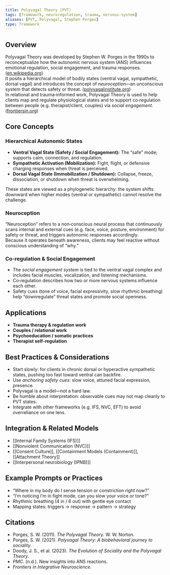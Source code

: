 ```yaml
---
title: Polyvagal Theory (PVT)
tags: [framework, neuroregulation, trauma, nervous‑system]
aliases: [PVT, Polyvagal, Stephen Porges]
type: framework
---
```


<!-- @format -->

## Overview

Polyvagal Theory was developed by Stephen W. Porges in the 1990s to reconceptualize how the autonomic nervous system (ANS) influences emotional regulation, social engagement, and trauma responses. ([en.wikipedia.org](https://en.wikipedia.org/wiki/Polyvagal_theory?utm_source=chatgpt.com))  
It posits a hierarchical model of bodily states (ventral vagal, sympathetic, dorsal vagal) and introduces the concept of _neuroception_—an unconscious system that detects safety or threat. ([polyvagalinstitute.org](https://www.polyvagalinstitute.org/whatispolyvagaltheory?utm_source=chatgpt.com))  
In relational and trauma‑informed work, Polyvagal Theory is used to help clients map and regulate physiological states and to support co‑regulation between people (e.g. therapist/client, couples) via _social engagement_. ([frontiersin.org](https://www.frontiersin.org/journals/integrative-neuroscience/articles/10.3389/fnint.2022.871227/full?utm_source=chatgpt.com))

## Core Concepts

### Hierarchical Autonomic States

- **Ventral Vagal State (Safety / Social Engagement):** The “safe” mode; supports calm, connection, and regulation.
- **Sympathetic Activation (Mobilization):** Fight, flight, or defensive charging responses when threat is perceived.
- **Dorsal Vagal State (Immobilization / Shutdown):** Collapse, freeze, dissociation, or shutdown when threat is overwhelming.

These states are viewed as a phylogenetic hierarchy: the system shifts downward when higher modes (ventral or sympathetic) cannot resolve the challenge.

### Neuroception

“Neuroception” refers to a non‑conscious neural process that continuously scans internal and external cues (e.g. face, voice, posture, environment) for safety or threat, and triggers autonomic responses accordingly.  
Because it operates beneath awareness, clients may feel reactive without conscious understanding of “why.”

### Co‑regulation & Social Engagement

- The _social engagement system_ is tied to the ventral vagal complex and includes facial muscles, vocalization, and listening mechanisms.
- Co‑regulation describes how two or more nervous systems influence each other.
- Safety cues (tone of voice, facial expressivity, slow rhythmic breathing) help “downregulate” threat states and promote social openness.

## Applications

- **Trauma therapy & regulation work**
- **Couples / relational work**
- **Psychoeducation / somatic practices**
- **Therapist self‑regulation**

## Best Practices & Considerations

- Start slowly: for clients in chronic dorsal or hyperactive sympathetic states, pushing too fast toward ventral can backfire.
- Use _anchoring safety cues_: slow voice, attuned facial expression, presence.
- Polyvagal is a model—not a hard law.
- Be humble about interpretation: observable cues may not map cleanly to PVT states.
- Integrate with other frameworks (e.g. IFS, NVC, EFT) to avoid overreliance on one lens.

## Integration & Related Models

- [[Internal Family Systems (IFS)]]
- [[Nonviolent Communication (NVC)]]
- [[Consent Culture]], [[Containment Models (Containment)]], [[Attachment Theory]]
- [[Interpersonal neurobiology (IPNB)]]

## Example Prompts or Practices

- “Where in my body do I sense tension or constriction right now?”
- “I’m noticing I’m in fight mode, can you slow your voice or tone?”
- Rhythmic breathing (4 in / 6 out) with gentle eye contact
- Mapping states: triggers → response → pattern → strategy

## Citations

- Porges, S. W. (2011). _The Polyvagal Theory_. W. W. Norton.
- Porges, S. W. (2021). _Polyvagal Theory: A biobehavioral journey to sociality_.
- Doody, J. S., et al. (2023). _The Evolution of Sociality and the Polyvagal Theory_.
- _PMC_. (n.d.). New insights into ANS reactions.
- _Frontiers in Integrative Neuroscience_.
